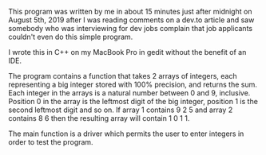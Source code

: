 This program was written by me in about 15 minutes just after midnight on August 5th, 2019 after I was reading comments on a dev.to article and saw somebody who was interviewing for dev jobs complain that job applicants couldn't even do this simple program.

I wrote this in C++ on my MacBook Pro in gedit without the benefit of an IDE.

The program contains a function that takes 2 arrays of integers, each representing a big integer stored with 100% precision, and returns the sum. Each integer in the arrays is a natural number between 0 and 9, inclusive. Position 0 in the array is the leftmost digit of the big integer, position 1 is the second leftmost digit and so on. If array 1 contains 9 2 5 and array 2 contains 8 6 then the resulting array will contain 1 0 1 1.

The main function is a driver which permits the user to enter integers in order to test the program.
